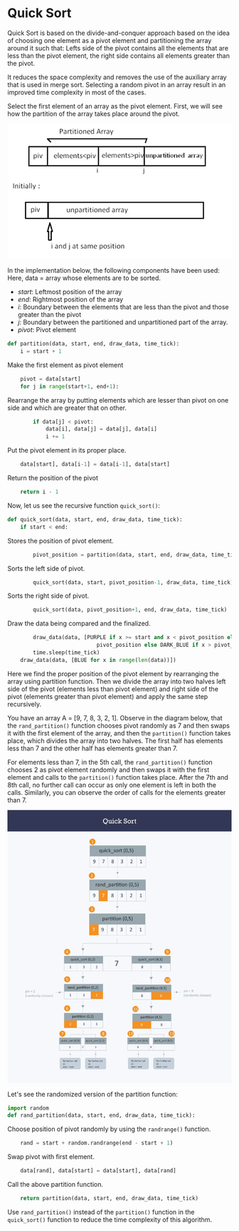 # Quick Sort

Quick Sort is based on the divide-and-conquer approach based on the idea of choosing one element as a pivot element and partitioning the array around it such that: Lefts side of the pivot contains all the elements that are less than the pivot element, the right side contains all elements greater than the pivot.

It reduces the space complexity and removes the use of the auxiliary array that is used in merge sort. Selecting a random pivot in an array result in an improved time complexity in most of the cases. 

Select the first element of an array as the pivot element. First, we will see how the partition of the array takes place around the pivot.

<p align="center">
    <img src="../images/quick_sort_1.png" />
</p>

In the implementation below, the following components have been used: Here, data = array whose elements are to be sorted. 

- *start*: Leftmost position of the array
- *end*: Rightmost position of the array
- *i*: Boundary between the elements that are less than the pivot and those greater than the pivot
- *j*: Boundary between the partitioned and unpartitioned part of the array.
- *pivot*: Pivot element

```python
def partition(data, start, end, draw_data, time_tick):
    i = start + 1
```

Make the first element as pivot element
```python
    pivot = data[start]
    for j in range(start+1, end+1):
```

Rearrange the array by putting elements which are lesser than pivot on one side and which are greater that on other.
```python
        if data[j] < pivot:
            data[i], data[j] = data[j], data[i]
            i += 1
```

Put the pivot element in its proper place.
```python
    data[start], data[i-1] = data[i-1], data[start]
```

Return the position of the pivot
```python
    return i - 1
```

Now, let us see the recursive function `quick_sort()`:

```python
def quick_sort(data, start, end, draw_data, time_tick):
    if start < end:
```

Stores the position of pivot element.
```python
        pivot_position = partition(data, start, end, draw_data, time_tick)
```

Sorts the left side of pivot.
```python
        quick_sort(data, start, pivot_position-1, draw_data, time_tick)
```

Sorts the right side of pivot.
```python
        quick_sort(data, pivot_position+1, end, draw_data, time_tick)
```

Draw the data being compared and the finalized.
```python
        draw_data(data, [PURPLE if x >= start and x < pivot_position else YELLOW if x ==
                            pivot_position else DARK_BLUE if x > pivot_position and x <= end else BLUE for x in range(len(data))])
        time.sleep(time_tick)
    draw_data(data, [BLUE for x in range(len(data))])
```

Here we find the proper position of the pivot element by rearranging the array using partition function. Then we divide the array into two halves left side of the pivot (elements less than pivot element) and right side of the pivot (elements greater than pivot element) and apply the same step recursively.

You have an array A = [9, 7, 8, 3, 2, 1]. Observe in the diagram below, that the `rand_partition()` function chooses pivot randomly as 7 and then swaps it with the first element of the array, and then the `partition()` function takes place, which divides the array into two halves. The first half has elements less than 7 and the other half has elements greater than 7.

For elements less than 7, in the 5th call, the `rand_partition()` function chooses 2 as pivot element randomly and then swaps it with the first element and calls to the `partition()` function takes place. After the 7th and 8th call, no further call can occur as only one element is left in both the calls. Similarly, you can observe the order of calls for the elements greater than 7. 

<p align="center">
    <img src="../images/quick_sort_2.jpg" />
</p>

Let's see the randomized version of the partition function:

```python
import random 
def rand_partition(data, start, end, draw_data, time_tick):
```

Choose position of pivot randomly by using the `randrange()` function.
```python
    rand = start + random.randrange(end - start + 1)
```

Swap pivot with first element.
```python
    data[rand], data[start] = data[start], data[rand]
```

Call the above partition function.
```python
    return partition(data, start, end, draw_data, time_tick)
```

Use `rand_partition()` instead of the `partition()` function in the `quick_sort()` function to reduce the time complexity of this algorithm.